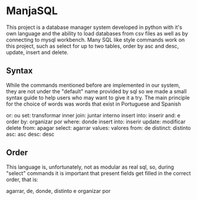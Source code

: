 # ManjaSQL

This project is a database manager system developed in python with it's own language and the ability to load databases from csv files as well as by connecting to mysql workbench. Many SQL like style commands work on this project, such as select for up to two tables, order by asc and desc, update, insert and delete. 

## Syntax

While the commands mentioned before are implemented in our system, they are not under the "default" name provided by sql so we made a small syntax guide to help users who may want to give it a try. The main principle for the choice of words was words that exist in Portuguese and Spanish

or: ou
set: transformar
inner join: juntar interno
insert into: inserir
and: e
order by: organizar por
where: donde
insert into: inserir
update: modificar
delete from: apagar
select: agarrar
values: valores
from: de
distinct: distinto
asc: asc
desc: desc

## Order

This language is, unfortunately, not as modular as real sql, so, during "select" commands it is important that present fields get filled in the correct order, that is:

agarrar, de, donde, distinto e organizar por